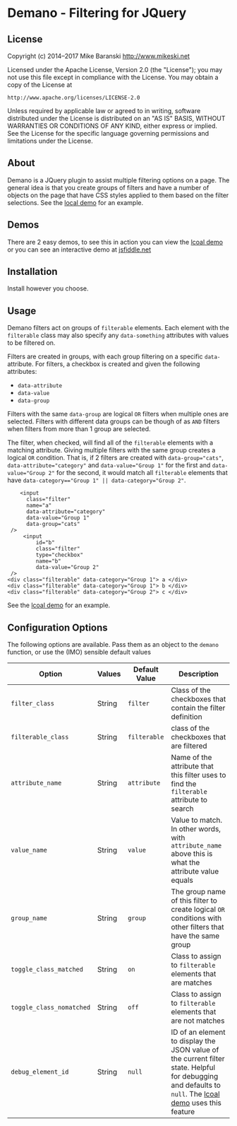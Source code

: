 # Demano - Filtering for JQuery

## License ##

Copyright (c) 2014–2017 Mike Baranski <http://www.mikeski.net>

Licensed under the Apache License, Version 2.0 (the "License");
you may not use this file except in compliance with the License.
You may obtain a copy of the License at

    http://www.apache.org/licenses/LICENSE-2.0

Unless required by applicable law or agreed to in writing, software
distributed under the License is distributed on an "AS IS" BASIS,
WITHOUT WARRANTIES OR CONDITIONS OF ANY KIND, either express or implied.
See the License for the specific language governing permissions and
limitations under the License.

## About ##

Demano is a JQuery plugin to assist multiple filtering options on a page.  The general idea is that you create groups of filters and have a number of objects on the page that have CSS styles applied to them based on the filter selections.  See the [local demo](https://jsfiddle.net/mbaranski/q2rarzfn/ "Demano Example") for an example.

## Demos ##

There are 2 easy demos, to see this in action you can view the [lcoal demo](https://jsfiddle.net/mbaranski/q2rarzfn/ "Demano Example") or you can see an interactive demo at [jsfiddle.net](https://jsfiddle.net/mbaranski/q2rarzfn/ "JSFiddle Demano")
## Installation ##

Install however you choose.

## Usage ##

Demano filters act on groups of `filterable` elements.  Each element with the `filterable` class may also specify any `data-something` attributes with values to be filtered on.

Filters are created in groups, with each group filtering on a specific `data-` attribute.  For filters, a checkbox is created and given the following attributes:

* `data-attribute`
* `data-value`
* `data-group`

Filters with the same `data-group` are logical `OR` filters when multiple ones are selected.  Filters with different data groups can be though of as `AND` filters when filters from more than 1 group are selected.

The filter, when checked, will find all of the `filterable` elements with a matching attribute.  Giving multiple filters with the same group creates a logical `OR` condition.  That is, if 2 filters are created with `data-group="cats"`, `data-attribute="category"` and `data-value="Group 1"` for the first and `data-value="Group 2"` for the second, it would match all `filterable` elements that have `data-category=="Group 1" || data-category="Group 2"`.

    	<input
		  class="filter"
		  name="a"
		  data-attribute="category"
		  data-value="Group 1"
		  data-group="cats"
	 />
         <input
	         id="b"
	         class="filter"
	         type="checkbox"
	         name="b"
	         data-value="Group 2"
	 />
	<div class="filterable" data-category="Group 1"> a </div>
	<div class="filterable" data-category="Group 1"> b </div>
	<div class="filterable" data-category="Group 2"> c </div>

See the [lcoal demo](https://jsfiddle.net/mbaranski/q2rarzfn/ "Demano Example") for an example.

## Configuration Options
The following options are available.  Pass them as an object to the `demano` function, or use the (IMO) sensible default values

|Option | Values | Default Value | Description |
--------|--------|---------------|-------------|
| `filter_class` | String | `filter` | Class of the checkboxes that contain the filter definition |
| `filterable_class` | String | `filterable` | class of the checkboxes that are filtered |
| `attribute_name` | String | `attribute` | Name of the attribute that this filter uses to find the `filterable` attribute to search |
| `value_name` | String | `value`  | Value to match.  In other words, with `attribute_name` above this is what the attribute value equals |
| `group_name` | String | `group` | The group name of this filter to create logical `OR` conditions with other filters that have the same group |
| `toggle_class_matched` | String | `on` | Class to assign to `filterable` elements that are matches |
| `toggle_class_nomatched` | String | `off` | Class to assign to `filterable` elements that are not matches |
| `debug_element_id` | String | `null` | ID of an element to display the JSON value of the current filter state.  Helpful for debugging and defaults to `null`.  The [lcoal demo](https://jsfiddle.net/mbaranski/q2rarzfn/ "Demano Example") uses this feature |
